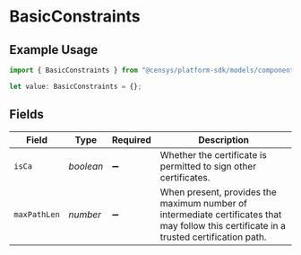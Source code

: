 # BasicConstraints

## Example Usage

```typescript
import { BasicConstraints } from "@censys/platform-sdk/models/components";

let value: BasicConstraints = {};
```

## Fields

| Field                                                                                                                                    | Type                                                                                                                                     | Required                                                                                                                                 | Description                                                                                                                              |
| ---------------------------------------------------------------------------------------------------------------------------------------- | ---------------------------------------------------------------------------------------------------------------------------------------- | ---------------------------------------------------------------------------------------------------------------------------------------- | ---------------------------------------------------------------------------------------------------------------------------------------- |
| `isCa`                                                                                                                                   | *boolean*                                                                                                                                | :heavy_minus_sign:                                                                                                                       | Whether the certificate is permitted to sign other certificates.                                                                         |
| `maxPathLen`                                                                                                                             | *number*                                                                                                                                 | :heavy_minus_sign:                                                                                                                       | When present, provides the maximum number of intermediate certificates that may follow this certificate in a trusted certification path. |